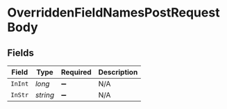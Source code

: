 # OverriddenFieldNamesPostRequestBody


## Fields

| Field              | Type               | Required           | Description        |
| ------------------ | ------------------ | ------------------ | ------------------ |
| `InInt`            | *long*             | :heavy_minus_sign: | N/A                |
| `InStr`            | *string*           | :heavy_minus_sign: | N/A                |
